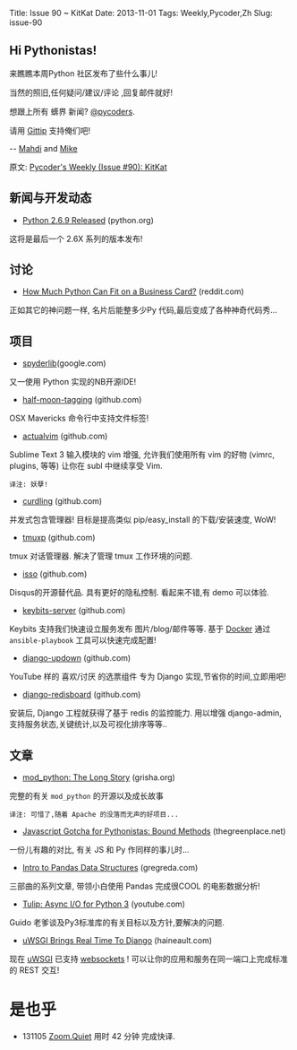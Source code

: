 Title: Issue 90 ~ KitKat 
Date: 2013-11-01 
Tags: Weekly,Pycoder,Zh 
Slug: issue-90 
## Hi Pythonistas!


来瞧瞧本周Python 社区发布了些什么事儿!

当然的照旧,任何疑问/建议/评论 ,回复邮件就好!


想跟上所有 蠎界 新闻?
 [@pycoders](http://twitter.com/pycoders).

请用
[Gittip](https://www.gittip.com/PycodersWeekly)
支持俺们吧!

--
[Mahdi](https://twitter.com/#!/myusuf3) and [Mike](https://twitter.com/#!/mgrouchy)

原文: [Pycoder's Weekly (Issue #90): KitKat](http://eepurl.com/H4ABv)

## 新闻与开发动态
- [Python 2.6.9 Released](http://pycoders.us4.list-manage.com/track/click?u=9735795484d2e4c204da82a29&id=b318d16ba2&e=889f3f6a05) (python.org)

这将是最后一个 2.6X 系列的版本发布!



## 讨论

- [How Much Python Can Fit on a Business Card?](http://pycoders.us4.list-manage1.com/track/click?u=9735795484d2e4c204da82a29&id=bc2da3fa57&e=889f3f6a05) (reddit.com)

正如其它的神问题一样, 名片后能整多少Py 代码,最后变成了各种神奇代码秀...

## 项目

- [spyderlib](http://pycoders.us4.list-manage.com/track/click?u=9735795484d2e4c204da82a29&id=05c09e0f49&e=889f3f6a05)(google.com)

又一使用 Python 实现的NB开源IDE!

 

- [half-moon-tagging](http://pycoders.us4.list-manage.com/track/click?u=9735795484d2e4c204da82a29&id=0b1145925a&e=889f3f6a05) (github.com)

OSX Mavericks 命令行中支持文件标签!
 



- [actualvim](http://pycoders.us4.list-manage.com/track/click?u=9735795484d2e4c204da82a29&id=ae8d5c87fc&e=889f3f6a05) (github.com)

Sublime Text 3 输入模块的 vim 增强,
允许我们使用所有 vim 的好物
(vimrc, plugins, 等等)
让你在  subl 中继续享受 Vim.

`译注: 妖孽!`
 

- [curdling](http://pycoders.us4.list-manage.com/track/click?u=9735795484d2e4c204da82a29&id=23e617f288&e=889f3f6a05) (github.com)

并发式包含管理器!
目标是提高类似 pip/easy_install 的下载/安装速度, WoW!

 

- [tmuxp](http://pycoders.us4.list-manage.com/track/click?u=9735795484d2e4c204da82a29&id=ca8cc8e735&e=889f3f6a05) (github.com)

tmux 对话管理器.
解决了管理 tmux 工作环境的问题.

 

- [isso](http://pycoders.us4.list-manage.com/track/click?u=9735795484d2e4c204da82a29&id=94ca23b3e9&e=889f3f6a05) (github.com)

Disqus的开源替代品.
具有更好的隐私控制.
看起来不错,有 demo 可以体验.

 
- [keybits-server](http://pycoders.us4.list-manage.com/track/click?u=9735795484d2e4c204da82a29&id=0b268293e7&e=889f3f6a05) (github.com)

Keybits 支持我们快速设立服务发布 图片/blog/邮件等等.
基于 [Docker](http://www.docker.io/) 通过 `ansible-playbook` 工具可以快速完成配置!


- [django-updown](http://pycoders.us4.list-manage1.com/track/click?u=9735795484d2e4c204da82a29&id=bc31d04477&e=889f3f6a05) (github.com)

YouTube 样的 喜欢/讨厌 的选票组件
专为 Django 实现,节省你的时间,立即用吧!

- [django-redisboard](http://pycoders.us4.list-manage2.com/track/click?u=9735795484d2e4c204da82a29&id=7d44107893&e=889f3f6a05) (github.com)

安装后,
Django 工程就获得了基于 redis 的监控能力.
用以增强 django-admin, 支持服务状态,关键统计,以及可视化排序等等..


## 文章

- [mod_python: The Long Story](http://pycoders.us4.list-manage1.com/track/click?u=9735795484d2e4c204da82a29&id=05bd42b4b8&e=889f3f6a05) (grisha.org)

完整的有关 `mod_python` 的开源以及成长故事

`译注: 可惜了,随着 Apache 的没落而无声的好项目...`

- [Javascript Gotcha for Pythonistas: Bound Methods](http://pycoders.us4.list-manage1.com/track/click?u=9735795484d2e4c204da82a29&id=c0c2cb49ca&e=889f3f6a05) (thegreenplace.net)

一份儿有趣的对比, 有关 JS 和 Py 作同样的事儿时...

- [Intro to Pandas Data Structures](http://www.gregreda.com/2013/10/26/intro-to-pandas-data-structures/) (gregreda.com)

三部曲的系列文章, 带领小白使用 Pandas 完成很COOL 的电影数据分析!


- [Tulip: Async I/O for Python 3](http://pycoders.us4.list-manage1.com/track/click?u=9735795484d2e4c204da82a29&id=a944562487&e=889f3f6a05) (youtube.com)

Guido 老爹谈及Py3标准库的有关目标以及方针,要解决的问题.


- [uWSGI Brings Real Time To Django](http://pycoders.us4.list-manage.com/track/click?u=9735795484d2e4c204da82a29&id=27ef860209&e=889f3f6a05) (haineault.com)

现在 [uWSGI](http://pycoders.us4.list-manage.com/track/click?u=9735795484d2e4c204da82a29&id=774d2b8b47&e=889f3f6a05)
已支持
[websockets](http://pycoders.us4.list-manage.com/track/click?u=9735795484d2e4c204da82a29&id=88d123e735&e=889f3f6a05) 
!
可以让你的应用和服务在同一端口上完成标准的 REST 交互!


# 是也乎

- 131105 [Zoom.Quiet](http://zoomquiet.org/) 用时 42 分钟 完成快译.
